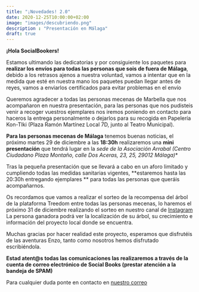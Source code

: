 ```yaml
---
title: "¡Novedades! 2.0"
date: 2020-12-25T10:00:00+02:00
image: "images/descubriendo.png"
description : "Presentación en Málaga"
draft: true
---
```


**¡Hola SocialBookers!**

Estamos ultimando las dedicatorias y por consiguiente los paquetes para **realizar los envíos para todas las personas que sois de fuera de Málaga**, debido a los retrasos ajenos a nuestra voluntad, vamos a intentar que en la medida que esté en nuestra mano los paquetes puedan llegar antes de reyes, vamos a enviarlos certificados para evitar problemas en el envío

Queremos agradecer a todas las personas mecenas de Marbella que nos acompañaron en nuestra presentación, para las personas que nos pudisteis venir a recoger vuestros ejemplares nos iremos poniendo en contacto para haceros la entrega personalmente o dejarlos para su recogida en Papelería Kon-TIki (Plaza Ramón Martínez Local 7D, junto al Teatro Municipal).

**Para las personas mecenas de Málaga** tenemos buenas noticias, el próximo martes 29 de diciembre a las **18:30h** realizaremos una **mini presentación** que tendrá lugar en la *sede de la Asociación Arrabal (Centro Ciudadano Plaza Montaño, calle Dos Aceras, 23, 25, 29012 Málaga)**

Tras la pequeña presentación que se llevará a cabo en un aforo limitado y cumpliendo todas las medidas sanitarias vigentes, **estaremos hasta las 20:30h entregando ejemplares ** para todas las personas que queráis acompañarnos.

Os recordamos que vamos a realizar el sorteo de la recompensa del árbol de la plataforma Treedom entre todas las personas mecenas, lo haremos el próximo 31 de diciembre realizando el sorteo en nuestro canal de [Instagram](https://www.instagram.com/social_books/) La persona ganadora podrá ver la localización de su árbol, su crecimiento e información del proyecto local donde se encuentra.

Muchas gracias por hacer realidad este proyecto, esperamos que disfrutéis de las aventuras Enzo, tanto como nosotros hemos disfrutado escribiéndola.

**Estad atent@s todas las comunicaciones las realizaremos a través de la cuenta de correo electrónico de Social Books (prestar atención a la bandeja de SPAM)**

Para cualquier duda ponte en contacto en [nuestro correo](info.socialbooks@gmail.com)
